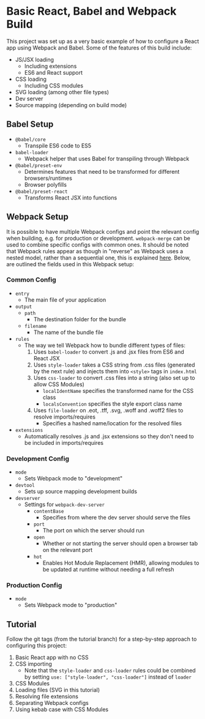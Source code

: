 # Basic React, Babel and Webpack Build

This project was set up as a very basic example of how to configure a React app using Webpack and Babel. Some of the features of this build include:

- JS/JSX loading
  - Including extensions
  - ES6 and React support
- CSS loading
  - Including CSS modules
- SVG loading (among other file types)
- Dev server
- Source mapping (depending on build mode)

## Babel Setup

- `@babel/core`
  - Transpile ES6 code to ES5
- `babel-loader`
  - Webpack helper that uses Babel for transpiling through Webpack
- `@babel/preset-env`
  - Determines features that need to be transformed for different browsers/runtimes
  - Browser polyfills
- `@babel/preset-react`
  - Transforms React JSX into functions

## Webpack Setup

It is possible to have multiple Webpack configs and point the relevant config when building, e.g. for production or development. `webpack-merge` can be used to combine specific configs with common ones. It should be noted that Webpack rules appear as though in "reverse" as Webpack uses a nested model, rather than a sequential one, this is explained [here](https://stackoverflow.com/questions/43472333/webpack-2-loaders-declared-in-reverse). Below, are outlined the fields used in this Webpack setup:

### Common Config

- `entry`
  - The main file of your application
- `output`
  - `path`
    - The destination folder for the bundle
  - `filename`
    - The name of the bundle file
- `rules`
  - The way we tell Webpack how to bundle different types of files:
    1. Uses `babel-loader` to convert .js and .jsx files from ES6 and React JSX
    2. Uses `style-loader` takes a CSS string from .css files (generated by the next rule) and injects them into `<style>` tags in `index.html`
    3. Uses `css-loader` to convert .css files into a string (also set up to allow CSS Modules)
        - `localIdentName` specifies the transformed name for the CSS class
        - `localsConvention` specifies the style export class name
    4. Uses `file-loader` on .eot, .tff, .svg, .woff and .woff2 files to resolve imports/requires
        - Specifies a hashed name/location for the resolved files
- `extensions`
  - Automatically resolves .js and .jsx extensions so they don't need to be included in imports/requires

### Development Config

- `mode`
  - Sets Webpack mode to "development"
- `devtool`
  - Sets up source mapping development builds
- `devserver`
  - Settings for `webpack-dev-server`
    - `contentBase`
      - Specifies from where the dev server should serve the files
    - `port`
      - The port on which the server should run
    - `open`
      - Whether or not starting the server should open a browser tab on the relevant port
    - `hot`
      - Enables Hot Module Replacement (HMR), allowing modules to be updated at runtime without needing a full refresh

### Production Config

- `mode`
  - Sets Webpack mode to "production"

## Tutorial

Follow the git tags (from the tutorial branch) for a step-by-step approach to configuring this project:

1. Basic React app with no CSS
2. CSS importing
    - Note that the `style-loader` and `css-loader` rules could be combined by setting `use: ["style-loader", "css-loader"]` instead of `loader`
3. CSS Modules
4. Loading files (SVG in this tutorial)
5. Resolving file extensions
6. Separating Webpack configs
7. Using kebab case with CSS Modules
